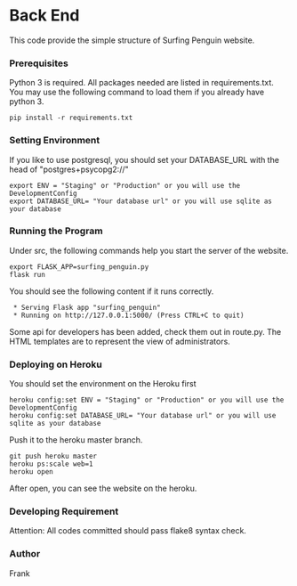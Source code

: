 # Back End
This code provide the simple structure of Surfing Penguin website.

### Prerequisites
Python 3 is required.
All packages needed are listed in requirements.txt.
You may use the following command to load them if you already have python 3.
```
pip install -r requirements.txt
```
### Setting Environment
If you like to use postgresql, you should set your DATABASE_URL with the head of
"postgres+psycopg2://"
```
export ENV = "Staging" or "Production" or you will use the DevelopmentConfig
export DATABASE_URL= "Your database url" or you will use sqlite as your database
```

### Running the Program
Under src, the following commands help you start the server of the website.
```
export FLASK_APP=surfing_penguin.py
flask run
```

You should see the following content if it runs correctly.
```
 * Serving Flask app "surfing_penguin"
 * Running on http://127.0.0.1:5000/ (Press CTRL+C to quit)
```
Some api for developers has been added, check them out in route.py.
The HTML templates are to represent the view of administrators.

### Deploying on Heroku
You should set the environment on the Heroku first
```
heroku config:set ENV = "Staging" or "Production" or you will use the DevelopmentConfig
heroku config:set DATABASE_URL= "Your database url" or you will use sqlite as your database
```
Push it to the heroku master branch.
```
git push heroku master
heroku ps:scale web=1
heroku open
```
After open, you can see the website on the heroku.
### Developing Requirement
Attention: All codes committed should pass flake8 syntax check.

### Author
Frank
